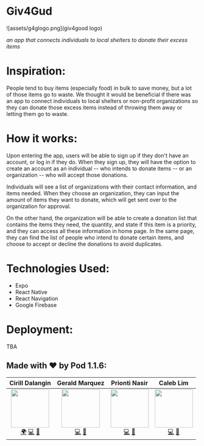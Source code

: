 # Giv4Gud
![assets/g4glogo.png](giv4good logo)

*an app that connects individuals to local shelters to donate their excess items* 

# Inspiration:
People tend to buy items (especially food) in bulk to save money, but a lot of those items go to waste. We thought it would be beneficial if there was an app to connect individuals to local shelters or non-profit organizations so they can donate those excess items instead of throwing them away or letting them go to waste.

# How it works:
Upon entering the app, users will be able to sign up if they don't have an account, or log in if they do. When they sign up, they will have the option to create an account as an individual -- who intends to donate items -- or an organization -- who will accept those donations. 

Individuals will see a list of organizations with their contact information, and items needed. When they choose an organization, they can input the amount of items they want to donate, which will get sent over to the organization for approval.

On the other hand, the organization will be able to create a donation list that contains the items they need, the quantity, and state if this item is a priority, and they can access all these information in home page. In the same page, they can find the list of people who intend to donate certain items, and choose to accept or decline the donations to avoid duplicates. 

# Technologies Used:
- Expo
- React Native
- React Navigation
- Google Firebase

# Deployment: 

TBA

## Made with ❤️ by Pod 1.1.6:
| Cirill Dalangin | Gerald Marquez | Prionti Nasir | Caleb Lim |
| :----: | :---: | :---: | :---: |
| [<img src="https://avatars2.githubusercontent.com/u/40480780?s=460&u=8c1edf8c533e2fb0a97dfce1342fcf2960a12c1b&v=4" width="100px;"/>](https://florenz.tech/)<br />[🌍](https://florenz.tech/) [💻](https://github.com/cdalangin) [🤝](https://www.linkedin.com/in/cfdalangin/) | [<img src="https://avatars2.githubusercontent.com/u/53912864?s=460&u=727f97404c4be0f6ef60b348233e1282d46e1c26&v=4" width="100px;"/>](#)<br /> [💻](https://github.com/gprmarquez) [🤝](https://www.linkedin.com/in/gerald-marquez/) | [<img src="https://avatars3.githubusercontent.com/u/31460383?s=460&u=3c9633dec7b2a9eadb0ed2b8174afb3475e56283&v=4" width="100px;"/>](https://github.com/pablomdd)<br /> [💻](https://github.com/smellslikekeenspirit) [🤝](https://www.linkedin.com/in/prionti-nasir/) | [<img src="https://avatars2.githubusercontent.com/u/47403443?s=460&v=4" width="100px;"/>](https://github.com/ZzRanger)<br /> [💻](https://github.com/ZzRanger) [🤝](#) |
